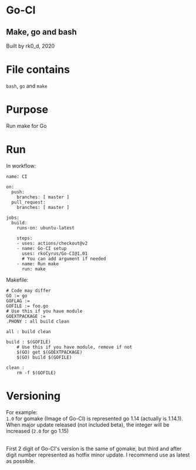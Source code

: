 # Go-CI
## Make, go and bash
Built by rk0_d, 2020

# File contains
`bash`, `go` and `make`

# Purpose
Run make for Go

# Run
In workflow:

```
name: CI

on:
  push:
    branches: [ master ]
  pull_request:
    branches: [ master ]

jobs:
  build:
    runs-on: ubuntu-latest

    steps:
    - uses: actions/checkout@v2
    - name: Go-CI setup
      uses: rkoCyrus/Go-CI@1.01
      # You can add argument if needed
    - name: Run make
      run: make
```

Makefile:

```
# Code may differ
GO := go
GOFLAG := 
GOFILE := foo.go
# Use this if you have module
GOEXTPACKAGE := 
.PHONY : all build clean

all : build clean

build : $(GOFILE)
	# Use this if you have module, remove if not
	$(GO) get $(GOEXTPACKAGE)
	$(GO) build $(GOFILE)

clean :
	rm -f $(GOFILE)
```

# Versioning
For example: <br>
`1.0` for gomake (Image of Go-CI) is represented go 1.14 (actually is 1.14.1).
When major update released (not included beta), the integer will be increased (`2.0` for go 1.15)<br><br>

First 2 digit of Go-CI's version is the same of gomake, but third and after digit number represented as hotfix minor update. I recommend use as latest as possible.
